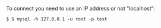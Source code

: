 To connect you need to use an IP address or not "localhost":

    $ $ mysql -h 127.0.0.1 -u root -p test
